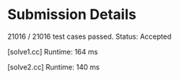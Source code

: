 # Submission Details
21016 / 21016 test cases passed.
Status: Accepted

[solve1.cc]
Runtime: 164 ms

[solve2.cc]
Runtime: 140 ms
